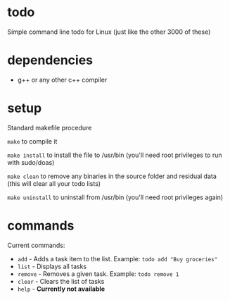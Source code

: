 # todo
Simple command line todo for Linux (just like the other 3000 of these)

# dependencies
- g++ or any other c++ compiler

# setup
Standard makefile procedure

`make` to compile it

`make install` to install the file to /usr/bin (you'll need root privileges to run with sudo/doas)

`make clean` to remove any binaries in the source folder and residual data (this will clear all your todo lists)

`make uninstall` to uninstall from /usr/bin (you'll need root privileges again)

# commands
Current commands:
- `add`    - Adds a task item to the list. Example: `todo add "Buy groceries"`
- `list`   - Displays all tasks
- `remove` - Removes a given task. Example: `todo remove 1`
- `clear`  - Clears the list of tasks
- `help`   - **Currently not available**
